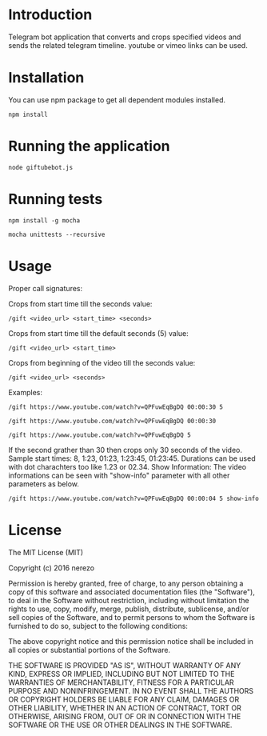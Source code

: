 # Introduction
Telegram bot application that converts and crops specified videos and sends the related telegram timeline. youtube or vimeo links can be used.

# Installation
You can use npm package to get all dependent modules installed.

```
npm install
```

# Running the application

```
node giftubebot.js
```

# Running tests

```
npm install -g mocha
```

```
mocha unittests --recursive
```

# Usage

Proper call signatures:

Crops from start time till the seconds value:

```
/gift <video_url> <start_time> <seconds>
```

Crops from start time till the default seconds (5) value:

```
/gift <video_url> <start_time>
```

Crops from beginning of the video till the seconds value:

```
/gift <video_url> <seconds>
```

Examples:

```
/gift https://www.youtube.com/watch?v=QPFuwEqBgDQ 00:00:30 5
```

```
/gift https://www.youtube.com/watch?v=QPFuwEqBgDQ 00:00:30
```

```
/gift https://www.youtube.com/watch?v=QPFuwEqBgDQ 5
```

If the second grather than 30 then crops only 30 seconds of the video.
Sample start times: 8, 1:23, 01:23, 1:23:45, 01:23:45. Durations can be used with dot charachters too like 1.23 or 02.34.
Show Information: The video informations can be seen with "show-info" parameter with all other parameters as below.

```
/gift https://www.youtube.com/watch?v=QPFuwEqBgDQ 00:00:04 5 show-info
```

# License
The MIT License (MIT)

Copyright (c) 2016 nerezo

Permission is hereby granted, free of charge, to any person obtaining a copy
of this software and associated documentation files (the "Software"), to deal
in the Software without restriction, including without limitation the rights
to use, copy, modify, merge, publish, distribute, sublicense, and/or sell
copies of the Software, and to permit persons to whom the Software is
furnished to do so, subject to the following conditions:

The above copyright notice and this permission notice shall be included in all
copies or substantial portions of the Software.

THE SOFTWARE IS PROVIDED "AS IS", WITHOUT WARRANTY OF ANY KIND, EXPRESS OR
IMPLIED, INCLUDING BUT NOT LIMITED TO THE WARRANTIES OF MERCHANTABILITY,
FITNESS FOR A PARTICULAR PURPOSE AND NONINFRINGEMENT. IN NO EVENT SHALL THE
AUTHORS OR COPYRIGHT HOLDERS BE LIABLE FOR ANY CLAIM, DAMAGES OR OTHER
LIABILITY, WHETHER IN AN ACTION OF CONTRACT, TORT OR OTHERWISE, ARISING FROM,
OUT OF OR IN CONNECTION WITH THE SOFTWARE OR THE USE OR OTHER DEALINGS IN THE
SOFTWARE.
